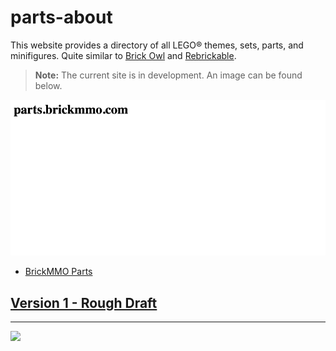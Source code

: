 # parts-about

<style>@import url("//readme.codeadam.ca/readme.css");</style>

This website provides a directory of all LEGO® themes, sets, parts, and minifigures. Quite similar to [Brick Owl](https://www.brickowl.com/) and [Rebrickable](https://rebrickable.com/). 

 > **Note:** 
 > The current site is in development. An image can be found below.

![parts about homepage](/images/home-screen.png)

- [BrickMMO Parts](https://parts.brickmmo.com)

## [Version 1 - Rough Draft](v1)

---

<a href="https://brickmmo.com">
<img src="https://brickmmo.com/images/brickmmo-logo-horizontal.jpg" width="100">
</a>
